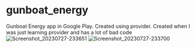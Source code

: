 # gunboat_energy
Gunboat Energy app in Google Play. Created using provider. Сreated when I was just learning provider and has a lot of bad code
![Screenshot_20230727-233651](https://github.com/kent0505/gunboat_energy/assets/78997827/16903a05-8197-4e5c-a0d4-7c1c6ae492ec)
![Screenshot_20230727-233700](https://github.com/kent0505/gunboat_energy/assets/78997827/09a6f7a1-c5a9-4ce4-bf0e-39cafa081dfd)
